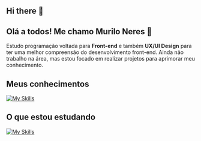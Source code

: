 ## Hi there 👋

## Olá a todos! Me chamo Murilo Neres 👋
Estudo programação voltada para **Front-end** e também **UX/UI Design** para ter uma melhor compreensão do desenvolvimento front-end.
Ainda não trabalho na área, mas estou focado em realizar projetos para aprimorar meu conhecimento.

## Meus conhecimentos
[![My Skills](https://skillicons.dev/icons?i=html,css,js,bootstrap,mysql,figma&perline=3)](https://skillicons.dev)

## O que estou estudando
[![My Skills](https://skillicons.dev/icons?i=react,php,ts,xd&perline=3)](https://skillicons.dev)

<!-- 
<a href="https://github.com/imMuriloNeres/github-readme-stats">
  <img height=180em align="center" src="https://github-readme-stats.vercel.app/api?username=imMuriloNeres&theme=onedark"/>
</a>
<a href="https://github.com/imMuriloNeres/convoychat">
  <img height=180em align="center" src="https://github-readme-stats.vercel.app/api/top-langs?username=imMuriloNeres&layout=compact&langs_count=8&card_width=100"&theme=onedark/>
</a> -->
